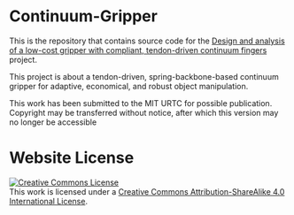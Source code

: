 # Continuum-Gripper

This is the repository that contains source code for the [Design and analysis of a low-cost gripper with compliant, tendon-driven continuum fingers](https://avni-2008.github.io/Continuum-Gripper/) project.

This project is about a tendon-driven, spring-backbone-based continuum gripper for adaptive, economical, and robust object manipulation.

This work has been submitted to the MIT URTC for possible publication. Copyright may be transferred without notice, after which this version may no longer be accessible

# Website License
<a rel="license" href="http://creativecommons.org/licenses/by-sa/4.0/"><img alt="Creative Commons License" style="border-width:0" src="https://i.creativecommons.org/l/by-sa/4.0/88x31.png" /></a><br />This work is licensed under a <a rel="license" href="http://creativecommons.org/licenses/by-sa/4.0/">Creative Commons Attribution-ShareAlike 4.0 International License</a>.
